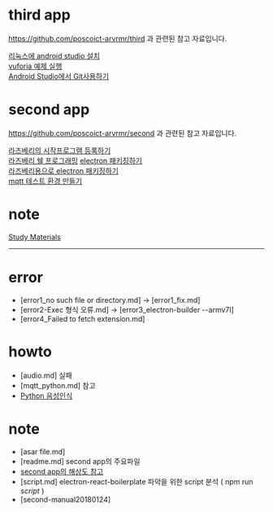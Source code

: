 # third app

https://github.com/poscoict-arvrmr/third 과 관련된 참고 자료입니다. 

[리눅스에 android studio 설치](https://poscoict-arvrmr.github.io/docs/note/android%20studio.html)  
[vuforia 예제 실행](https://poscoict-arvrmr.github.io/docs/note/vuforia.html)  
[Android Studio에서 Git사용하기](https://poscoict-arvrmr.github.io/docs/note/android_studio_git.html)


# second app

https://github.com/poscoict-arvrmr/second 과 관련된 참고 자료입니다. 

[라즈베리의 시작프로그램 등록하기](https://poscoict-arvrmr.github.io/docs/howto/autostart.html)  
[라즈베리 쉘 프로그래밍](https://poscoict-arvrmr.github.io/docs/howto/autostart_shell.html)
[electron 패키징하기](https://poscoict-arvrmr.github.io/docs/howto/packaging.html)  
[라즈베리용으로 electron 패키징하기](https://poscoict-arvrmr.github.io/docs/howto/packaging_armv7l.html)  
[mqtt 테스트 환경 만들기](https://poscoict-arvrmr.github.io/docs/howto/mqtt_mosca.html)  

# note

[Study Materials](https://poscoict-arvrmr.github.io/docs/note/study_materials.html)

---

# error
* [error1_no such file or directory.md] -> [error1_fix.md]
* [error2-Exec 형식 오류.md] -> [error3_electron-builder --armv7l]
* [error4_Failed to fetch extension.md]

# howto

* [audio.md] 실패
* [mqtt_python.md] 참고
* [Python 음성인식](https://poscoict-arvrmr.github.io/docs/howto/py-speechrecognition.html)

# note

* [asar file.md]
* [readme.md] second app의 주요파일
* [second app의 해상도 참고](https://poscoict-arvrmr.github.io/docs/note/resolution.html)
* [script.md] electron-react-boilerplate 파악을 위한 script 분석 ( npm run <i>script</i> )
* [second-manual20180124]